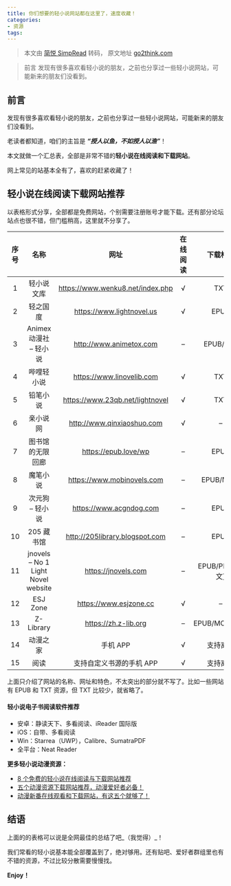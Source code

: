 ```yaml
---
title: 你们想要的轻小说网站都在这里了，速度收藏！
categories:
- 资源
tags:
---
```



> 本文由 [简悦 SimpRead](http://ksria.com/simpread/) 转码， 原文地址 [go2think.com](https://go2think.com/wonderful-light-novel-sites-collections/)

> 前言 发现有很多喜欢看轻小说的朋友，之前也分享过一些轻小说网站，可能新来的朋友们没看到。

前言
--

发现有很多喜欢看轻小说的朋友，之前也分享过一些轻小说网站，可能新来的朋友们没看到。

老读者都知道，咱们的主旨是 _**“授人以鱼，不如授人以渔”**_！

本文就做一个汇总表，全部是非常不错的**轻小说在线阅读和下载网站**。

网上常见的站基本全有了，喜欢的赶紧收藏了！

轻小说在线阅读下载网站推荐
-------------

以表格形式分享，全部都是免费网站，个别需要注册账号才能下载。还有部分论坛站点也很不错，但门槛稍高，这里就不分享了。

| 序号 |                名称                |               网址               | 在线阅读 |    下载格式     |
| :--: | :--------------------------------: | :------------------------------: | :------: | :-------------: |
|  1   |             轻小说文库             | https://www.wenku8.net/index.php |    √     |       TXT       |
|  2   |              轻之国度              |    https://www.lightnovel.us     |    √     |      EPUB       |
|  3   |       Animex 动漫社 – 轻小说       |     http://www.animetox.com      |    –     |    EPUB/TXT     |
|  4   |             哔哩轻小说             |    https://www.linovelib.com     |    √     |       TXT       |
|  5   |              铅笔小说              | https://www.23qb.net/lightnovel  |    √     |       TXT       |
|  6   |              亲小说网              |    http://www.qinxiaoshuo.com    |    √     |        –        |
|  7   |          图书馆的无限回廊          |       https://epub.love/wp       |    –     |      EPUB       |
|  8   |              魔笔小说              |    https://www.mobinovels.com    |    –     |    EPUB/MOBI    |
|  9   |          次元狗 – 轻小说           |     https://www.acgndog.com      |    –     |      EPUB       |
|  10  |             205 藏书馆             |  http://205library.blogspot.com  |    –     |      EPUB       |
|  11  | jnovels – No 1 Light Novel website |       https://jnovels.com        |    –     | EPUB/PDF [英文] |
|12|ESJ Zone|https://www.esjzone.cc|√|–|
|13|Z-Library|https://zh.z-lib.org|–|EPUB/MOBI/PDF|
|14|动漫之家|手机 APP|√|支持离线|
|15|阅读|支持自定义书源的手机 APP|√|支持离线|

上面只介绍了网站的名称、网址和特色，不太突出的部分就不写了。比如一些网站有 EPUB 和 TXT 资源，但 TXT 比较少，就省略了。

#### **轻小说电子书阅读软件推荐**

*   安卓：静读天下、多看阅读、iReader 国际版
*   iOS：自带、多看阅读
*   Win：Starrea（UWP），Calibre、SumatraPDF
*   全平台：Neat Reader

**更多轻小说动漫资源：**

*   [8 个免费的轻小说在线阅读与下载网站推荐](https://go2think.com/8-free-light-novel-websites/)
*   [五个动漫资源下载网站推荐，动漫爱好者必备！](https://go2think.com/five-wonderful-anime-download-sites/)
*   [动漫新番在线观看和下载网站，有这五个就够了！](https://go2think.com/five-wonderful-animation-watch-and-download-site/)

结语
--

上面的的表格可以说是全网最佳的总结了吧_（我觉得）_！

我们常看的轻小说基本能全部覆盖到了，绝对够用。还有贴吧、爱好者群组里也有不错的资源，不过比较分散需要慢慢找。

**Enjoy！**